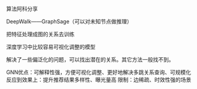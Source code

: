 算法阿科分享

DeepWalk——GraphSage（可以对未知节点做推理）


把特征处理成图的关系去训练


深度学习中比较容易可视化调整的模型

解决了一些偏泛化的问题，可以找出潜在的关系。其它方法一般找不到。

GNN优点：可解释性强，方便可视化调整、更好地解决多跳关系查询、可规模化
反应到效果上：提升推荐结果多样性、曝光量高
限制：边稀疏、时效性强的场景



